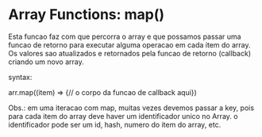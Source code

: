 # Array Functions: map()

Esta funcao faz com que percorra o array e que possamos passar uma funcao de retorno para executar alguma operacao em cada item do array. Os valores sao atualizados e retornados pela funcao de retorno (callback) criando um novo array.

syntax: 

arr.map((item) => {// o corpo da funcao de callback aqui})

Obs.: em uma iteracao com map, muitas vezes devemos passar a key, pois para cada item do array deve haver um identificador unico no Array. o identificador pode ser um id, hash, numero do item do array, etc.
